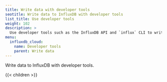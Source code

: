 ```yaml
---
title: Write data with developer tools
seotitle: Write data to InfluxDB with developer tools
list_title: Use developer tools
weight: 102
description: >
  Use developer tools such as the InfluxDB API and `influx` CLI to write data to InfluxDB.
menu:
  influxdb_cloud:
    name: Developer tools
    parent: Write data
---
```


Write data to InfluxDB with developer tools.

{{< children >}}

